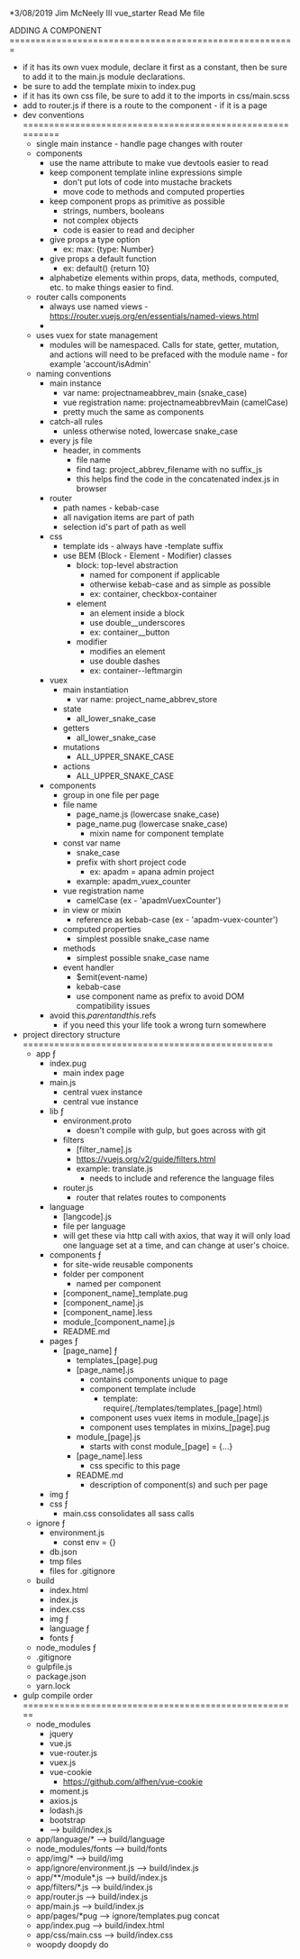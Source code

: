*3/08/2019 Jim McNeely III vue_starter Read Me file
 
ADDING A COMPONENT =======================================================
  * if it has its own vuex module, declare it first as a constant, then be sure to add it to the main.js module declarations.
  * be sure to add the template mixin to index.pug
  * if it has its own css file, be sure to add it to the imports in css/main.scss
  * add to router.js if there is a route to the component - if it is a page
* dev conventions ==========================================================
    * single main instance - handle page changes with router
    * components
        * use the name attribute to make vue devtools easier to read
        * keep component template inline expressions simple
            * don't put lots of code into mustache brackets
            * move code to methods and computed properties
        * keep component props as primitive as possible
            * strings, numbers, booleans
            * not complex objects
            * code is easier to read and decipher
        * give props a type option
            * ex: max: {type: Number}
        * give props a default function
            * ex: default() {return 10}
        * alphabetize elements within props, data, methods, computed, etc. to make things easier to find.
    * router calls components
        * always use named views - https://router.vuejs.org/en/essentials/named-views.html
        *
    * uses vuex for state management
        * modules will be namespaced. Calls for state, getter, mutation, and actions will need to be prefaced with the module name - for example 'account/isAdmin'
    * naming conventions
        * main instance
            * var name: projectnameabbrev_main (snake_case)
            * vue registration name: projectnameabbrevMain (camelCase)
            * pretty much the same as components
        * catch-all rules
            * unless otherwise noted, lowercase snake_case
        * every js file
            * header, in comments
                * file name
                * find tag: project_abbrev_filename with no suffix_js
                * this helps find the code in the concatenated index.js in browser
        * router
            * path names - kebab-case
            * all navigation items are part of path
            * selection id's part of path as well
        * css
            * template ids - always have -template suffix
            * use BEM (Block - Element - Modifier) classes
                * block: top-level abstraction
                    * named for component if applicable
                    * otherwise kebab-case and as simple as possible
                    * ex: container, checkbox-container
                * element
                    * an element inside a block
                    * use double__underscores
                    * ex: container__button
                * modifier
                    * modifies an element
                    * use double dashes
                    * ex: container--leftmargin
        * vuex
            * main instantiation
                * var name: project_name_abbrev_store
            * state
                * all_lower_snake_case
            * getters
                * all_lower_snake_case
            * mutations
                * ALL_UPPER_SNAKE_CASE
            * actions
                * ALL_UPPER_SNAKE_CASE
        * components
            * group in one file per page
            * file name
                * page_name.js (lowercase snake_case)
                * page_name.pug (lowercase snake_case)
                    * mixin name for component template
            * const var name
                * snake_case
                * prefix with short project code
                    * ex: apadm = apana admin project
                * example: apadm_vuex_counter
            * vue registration name
                * camelCase (ex - 'apadmVuexCounter')
            * in view or mixin
                * reference as kebab-case (ex - 'apadm-vuex-counter')
            * computed properties
                * simplest possible snake_case name
            * methods
                * simplest possible snake_case name
            * event handler
                * $emit(event-name)
                * kebab-case
                * use component name as prefix to avoid DOM compatibility issues
        * avoid this.$parent and this.$refs
            * if you need this your life took a wrong turn somewhere
* project directory structure ================================================
    * app ƒ
        * index.pug
            * main index page
        * main.js
            * central vuex instance
            * central vue instance
        * lib ƒ
            * environment.proto
                * doesn't compile with gulp, but goes across with git
            * filters
                * [filter_name].js
                * https://vuejs.org/v2/guide/filters.html
                * example: translate.js
                    * needs to include and reference the language files
            * router.js
                * router that relates routes to components
        * language
            * [langcode].js
            * file per language
            * will get these via http call with axios, that way it will only load one language set at a time, and can change at user's choice.
        * components ƒ
            * for site-wide reusable components
            * folder per component
                * named per component
            * [component_name]_template.pug
            * [component_name].js
            * [component_name].less
            * module_[component_name].js
            * README.md
        * pages ƒ
            * [page_name] ƒ
                * templates_[page].pug
                * [page_name].js
                    * contains components unique to page
                    * component template include
                        * template: require(./templates/templates_[page].html)
                    * component uses vuex items in module_[page].js
                    * component uses templates in mixins_[page].pug
                * module_[page].js
                    * starts with const module_[page] = {...}
                * [page_name].less
                    * css specific to this page
                * README.md
                    * description of component(s) and such per page
        * img ƒ
        * css ƒ
            * main.css consolidates all sass calls
    * ignore ƒ
        * environment.js
            * const env = {}
        * db.json
        * tmp files
        * files for .gitignore
    * build
        * index.html
        * index.js
        * index.css
        * img ƒ
        * language ƒ
        * fonts ƒ
    * node_modules ƒ
    * .gitignore
    * gulpfile.js
    * package.json
    * yarn.lock
* gulp compile order =====================================================
    * node_modules
        * jquery
        * vue.js
        * vue-router.js
        * vuex.js
        * vue-cookie
            * https://github.com/alfhen/vue-cookie
        * moment.js
        * axios.js
        * lodash.js
        * bootstrap
        *  --> build/index.js
    * app/language/* --> build/language
    * node_modules/fonts --> build/fonts
    * app/img/* --> build/img
    * app/ignore/environment.js --> build/index.js
    * app/**/module*.js --> build/index.js
    * app/filters/*.js --> build/index.js
    * app/router.js --> build/index.js
    * app/main.js --> build/index.js
    * app/pages/*pug --> ignore/templates.pug concat
    * app/index.pug --> build/index.html
    * app/css/main.css --> build/index.css
    * woopdy doopdy do 
